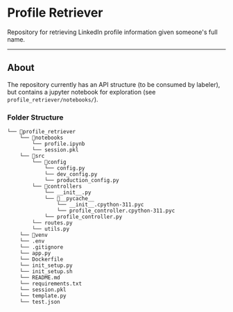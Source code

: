 # Profile Retriever
Repository for retrieving LinkedIn profile information given someone's full name.

---

## About
The repository currently has an API structure (to be consumed by labeler), but contains a jupyter notebook for exploration (see `profile_retriever/notebooks/`).

### Folder Structure
```
└── 📁profile_retriever
    └── 📁notebooks
        └── profile.ipynb
        └── session.pkl
    └── 📁src
        └── 📁config
            └── config.py
            └── dev_config.py
            └── production_config.py
        └── 📁controllers
            └── __init__.py
            └── 📁__pycache__
                └── __init__.cpython-311.pyc
                └── profile_controller.cpython-311.pyc
            └── profile_controller.py
        └── routes.py
        └── utils.py
    └── 📁venv
    └── .env
    └── .gitignore
    └── app.py
    └── Dockerfile
    └── init_setup.py
    └── init_setup.sh
    └── README.md
    └── requirements.txt
    └── session.pkl
    └── template.py
    └── test.json
```